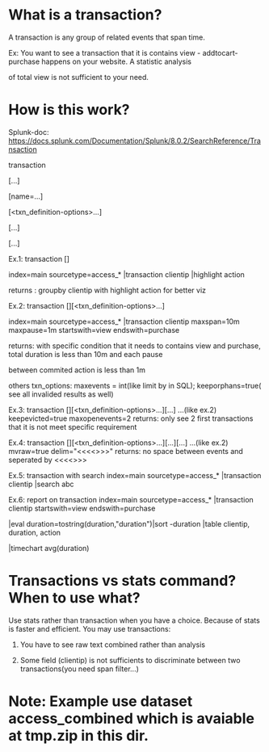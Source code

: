 # What is a transaction?
A transaction is any group of related events that span time. 

Ex: You want to see a transaction that it is contains view - addtocart- purchase happens on your website. A statistic analysis

of total view is not sufficient to your need.

# How is this work?
Splunk-doc: https://docs.splunk.com/Documentation/Splunk/8.0.2/SearchReference/Transaction

transaction

[<field-list>...]

[name=<transaction-name>...]

[<txn_definition-options>...]

[<memcontrol-options>...]

[<rendering-options>...]

Ex.1: transaction [<field-list>]

index=main sourcetype=access_* |transaction clientip |highlight action

returns : groupby clientip with highlight action for better viz

Ex.2: transaction [<field-list>][<txn_definition-options>...]

index=main sourcetype=access_* |transaction clientip maxspan=10m maxpause=1m startswith=view endswith=purchase

returns: with specific condition that it needs to contains view and purchase, total duration is less than 10m and each pause

between commited action is less than 1m

others txn_options: maxevents = int(like limit by in SQL); keeporphans=true( see all invalided results as well)

Ex.3: transaction [<field-list>][<txn_definition-options>...][<memcontrol-options>...]
...(like ex.2) keepevicted=true maxopenevents=2
returns: only see 2 first transactions that it is not meet specific requirement

Ex.4: transaction [<field-list>][<txn_definition-options>...][<memcontrol-options>...][<rendering-options>...]
...(like ex.2) mvraw=true delim="<<<<>>>"
returns: no space between events and seperated by <<<<>>>

Ex.5: transaction with search
index=main sourcetype=access_* |transaction clientip |search abc

Ex.6: report on transaction
index=main sourcetype=access_* |transaction clientip startswith=view endswith=purchase 

|eval duration=tostring(duration,"duration")|sort -duration |table clientip, duration, action

|timechart avg(duration)

# Transactions vs stats command? When to use what?
Use stats rather than transaction when you have a choice. Because of stats is faster and efficient. You may use transactions:

1. You have to see raw text combined rather than analysis 

2. Some field (clientip) is not sufficients to discriminate between two transactions(you need span filter...)

# Note: Example use dataset access_combined which is avaiable at tmp.zip in this dir.
